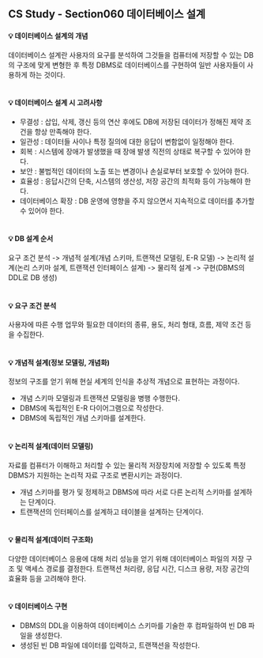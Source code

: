 ## CS Study - Section060 데이터베이스 설계
#### 💡 데이터베이스 설계의 개념
데이터베이스 설계란 사용자의 요구를 분석하여 그것들을 컴퓨터에 저장할 수 있는 DB의 구조에 맞게 변형한 후 특정 DBMS로 데이터베이스를 구현하여 일반 사용자들이 사용하게 하는 것이다.
<br><br>

#### 💡 데이터베이스 설계 시 고려사항
- 무결성 : 삽입, 삭제, 갱신 등의 연산 후에도 DB에 저장된 데이터가 정해진 제약 조건을 항상 만족해야 한다.
- 일관성 : 데이터들 사이나 특정 질의에 대한 응답이 변함없이 일정해야 한다.
- 회복 : 시스템에 장애가 발생했을 때 장애 발생 직전의 상태로 복구할 수 있어야 한다.
- 보안 : 불법적인 데이터의 노출 또는 변경이나 손실로부터 보호할 수 있어야 한다.
- 효율성 : 응답시간의 단축, 시스템의 생산성, 저장 공간의 최적화 등이 가능해야 한다.
- 데이터베이스 확장 : DB 운영에 영향을 주지 않으면서 지속적으로 데이터를 추가할 수 있어야 한다.
  <br><br>

#### 💡 DB 설계 순서
요구 조건 분석 -> 개념적 설계(개념 스키마, 트랜잭션 모델링, E-R 모델) ->  논리적 설계(논리 스키마 설계, 트랜잭션 인터페이스 설계) -> 물리적 설계 -> 구현(DBMS의 DDL로 DB 생성)
<br><br>

#### 💡 요구 조건 분석
사용자에 따른 수행 업무와 필요한 데이터의 종류, 용도, 처리 형태, 흐름, 제약 조건 등을 수집한다.
<br><br>

#### 💡 개념적 설계(정보 모델링, 개념화)
정보의 구조를 얻기 위해 현실 세계의 인식을 추상적 개념으로 표현하는 과정이다.
- 개념 스키마 모델링과 트랜잭션 모델링을 병행 수행한다.
- DBMS에 독립적인 E-R 다이어그램으로 작성한다.
- DBMS에 독립적인 개념 스키마를 설계한다.
  <br><br>

#### 💡 논리적 설계(데이터 모델링)
자료를 컴퓨터가 이해하고 처리할 수 있는 물리적 저장장치에 저장할 수 있도록 특정 DBMS가 지원하는 논리적 자료 구조로 변환시키는 과정이다.
- 개념 스키마를 평가 및 정제하고 DBMS에 따라 서로 다른 논리적 스키마를 설계하는 단계이다.
- 트랜잭션의 인터페이스를 설계하고 테이블을 설계하는 단계이다.
  <br><br>

#### 💡 물리적 설계(데이터 구조화)
다양한 데이터베이스 응용에 대해 처리 성능을 얻기 위해 데이터베이스 파일의 저장 구조 및 액세스 경로를 결정한다.
트랜잭션 처리량, 응답 시간, 디스크 용량, 저장 공간의 효율화 등을 고려해야 한다.
<br><br>

#### 💡 데이터베이스 구현
- DBMS의 DDL을 이용하여 데이터베이스 스키마를 기술한 후 컴파일하여 빈 DB 파일을 생성한다.
- 생성된 빈 DB 파일에 데이터를 입력하고, 트랜잭션을 작성한다.